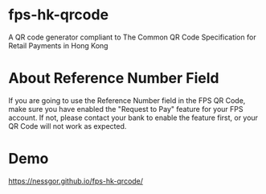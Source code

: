 # fps-hk-qrcode
A QR code generator compliant to The Common QR Code Specification for Retail Payments in Hong Kong

# About Reference Number Field
If you are going to use the Reference Number field in the FPS QR Code, make sure you have enabled the "Request to Pay" feature for your FPS account. If not, please contact your bank to enable the feature first, or your QR Code will not work as expected.

# Demo
https://nessgor.github.io/fps-hk-qrcode/
